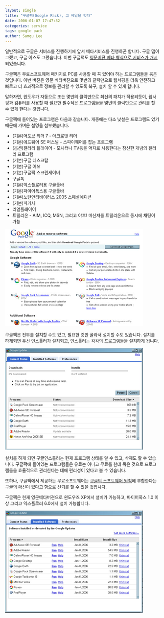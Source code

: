 ```yaml
---
layout: single
title: "구글팩(Google Pack), 그 베일을 벗다"
date: 2006-01-07 17:47:32
categories: service
tags: google pack
author: Samgu Lee
---
```


일반적으로 구글은 서비스를 진행하기에 앞서 베타서비스를 진행하곤 합니다. 구글 맵이 그랬고, 구글 어스도 그랬습니다. 이번 구글팩도 [영문버젼 베타 형식으로 서비스가 개시](http://pack.google.com/)되었습니다.

구글팩은 무료소프트웨어 패키지로 PC를 사용할 때 꼭 있어야 하는 프로그램들을 묶은 것입니다. 이번 버젼은 영문 베타버젼으로 몇번의 클릭만으로 웹서핑을 더욱 안전하고 빠르고 더 효과적으로 정보를 관리할 수 있도록 복구, 설치 할 수 있게 합니다.

말하자면, 윈도우가 자동으로 또는 몇번의 클릭만으로 최신의 패치가 적용되듯이, 웹서핑과 컴퓨터를 사용할 때 필요한 필수적은 프로그램들을 몇번의 클릭만으로 관리를 할 수 있게 한다는 것입니다.

구글팩에 들어있는 프로그램은 다음과 같습니다. 개중에는 다소 낯설은 프로그램도 있기 때문에 가벼운 설명을 첨부했습니다.

- (기본)어도브 리더 7 - 아크로뱃 리더
- (기본)에드웨어 SE 퍼스널 - 스파이웨어를 잡는 프로그램
- (옵션)갤러리 플래이어 - 모니터나 TV등을 액자로 사용한다는 참신한 개념의 갤러리 프로그램
- (기본)구글 데스크탑
- (기본)구글 어쓰
- (기본)구글팩 스크린세이버
- 구글톡
- (기본)익스플로러용 구글툴바
- (기본)파이어폭스용 구글툴바
- (기본)노턴안티바이러스 2005 스페셜에디션
- (기본)피카사
- 리얼플래이어
- 트릴리온 - AIM, ICQ, MSN, 그리고 야후! 메신져를 트릴리온으로 동시에 채팅이 가능

![구글팩 첫화면](/assets/google_pack.jpg)

구글팩은 전부를 설치할 수도 있고, 필요한 것만 골라서 설치할 수도 있습니다. 설치를 하게되면 우선 인스톨러가 설치되고, 인스톨러는 각각의 프로그램들을 설치하게 됩니다.

![구글팩 인스톨러](/assets/google_pack_install.jpg)

설치를 하게 되면 구글인스톨러는 현재 프로그램 상태를 알 수 있고, 삭제도 할 수 있습니다. 구글팩에 들어있는 프로그램들은 유료는 아니고 무료를 한데 묶은 것으로 프로그램들을 효율적으로 관리한다는 데에 편리성이 있다고 볼 수 있습니다.

또하나, 구글팩에서 제공하는 무료소프트웨어는 [구글의 소프트웨어 원칙](http://www.google.co.kr/corporate/software_principles.html)에 부합한다는 구글의 확신이 있다고 함으로 신뢰를 할 수 있을 것입니다.

구글팩은 현재 영문베타버젼으로 윈도우즈 XP에서 설치가 가능하고, 파이어폭스 1.0 이상 그리고 익스플로러 6.0에서 설치 가능합니다.

![구글팩 인스톨러 설치 후 화면](/assets/google_pack_installed.jpg)
